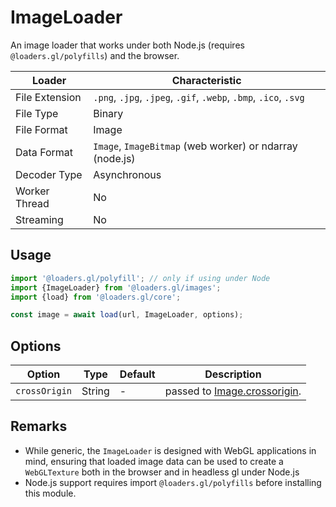 # ImageLoader

An image loader that works under both Node.js (requires `@loaders.gl/polyfills`) and the browser.

| Loader         | Characteristic                                                   |
| -------------- | ---------------------------------------------------------------- |
| File Extension | `.png`, `.jpg`, `.jpeg`, `.gif`, `.webp`, `.bmp`, `.ico`, `.svg` |
| File Type      | Binary                                                           |
| File Format    | Image                                                            |
| Data Format    | `Image`, `ImageBitmap` (web worker) or ndarray (node.js)         |
| Decoder Type   | Asynchronous                                                     |
| Worker Thread  | No                                                               |
| Streaming      | No                                                               |

## Usage

```js
import '@loaders.gl/polyfill'; // only if using under Node
import {ImageLoader} from '@loaders.gl/images';
import {load} from '@loaders.gl/core';

const image = await load(url, ImageLoader, options);
```

## Options

| Option        | Type   | Default | Description                                                                                   |
| ------------- | ------ | ------- | --------------------------------------------------------------------------------------------- |
| `crossOrigin` | String | -       | passed to [Image.crossorigin](https://developer.mozilla.org/en-US/docs/Web/HTML/Element/img). |

## Remarks

- While generic, the `ImageLoader` is designed with WebGL applications in mind, ensuring that loaded image data can be used to create a `WebGLTexture` both in the browser and in headless gl under Node.js
- Node.js support requires import `@loaders.gl/polyfills` before installing this module.
